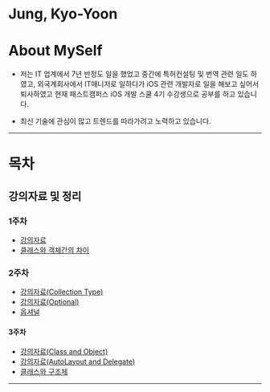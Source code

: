 # Jung, Kyo-Yoon 

# About MySelf 

- 저는 IT 업계에서 7년 반정도 일을 했었고 중간에 특허컨설팅 및 번역 관련 일도 하였고, 외국계회사에서 IT매니저로 일하다가 iOS 관련 개발자로 일을 해보고 싶어서 퇴사하였고 현재 패스트캠퍼스 iOS 개발 스쿨 4기 수강생으로 공부를 하고 있습니다. 

- 최신 기술에 관심이 많고 트렌드를 따라가려고 노력하고 있습니다. 

---

# 목차 

## 강의자료 및 정리 

### 1주차

- [강의자료](Assignments/1stWeek/20170508.pdf)
- [클래스와 객체간의 차이](Assignments/1stWeek/DifferenceBetweenClassAndObject.md)

### 2주차 

- [강의자료(Collection Type)](Assignments/2ndWeek/0516.pdf)
- [강의자료(Optional)](Assignments/2ndWeek/0517.pdf)
- [옵셔널](Assignments/2ndWeek/Optional.md)

#### 3주차 

- [강의자료(Class and Object)](Assignments/3rdWeek/0524.pdf)
- [강의자료(AutoLayout and Delegate)](Assignments/3rdWeek/0525-26.pdf)
- [클래스와 구조체](Assignments/3rdWeek/ClassAndObject.md)

---